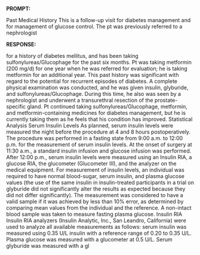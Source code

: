 **PROMPT:**

Past Medical History This is a follow-up visit for diabetes management and for management of glucose control. The pt was previously referred to a nephrologist

**RESPONSE:**

  for a history of diabetes mellitus, and has been taking sulfonylureas/Glucophage for the past six months. Pt was taking metformin (200 mg/d) for one year when he was referred for evaluation; he is taking metformin for an additional year. This past history was significant with regard to the potential for recurrent episodes of diabetes. A complete physical examination was conducted, and he was given insulin, glyburide, and sulfonylureas/Glucophage. During this time, he also was seen by a nephrologist and underwent a transurethral resection of the prostate-specific gland. Pt continued taking sulfonylureas/Glucophage, metformin, and metformin-containing medicines for diabetes management, but he is currently taking them as he feels that his condition has improved.  Statistical Analysis Serum Insulin Levels As planned, serum insulin levels were measured the night before the procedure at 4 and 8 hours postoperatively. The procedure was performed in a fasting state from 9:00 a.m. to 12:00 p.m. for the measurement of serum insulin levels. At the onset of surgery at 11:30 a.m., a standard insulin infusion and glucose infusion was performed. After 12:00 p.m., serum insulin levels were measured using an Insulin RIA, a glucose RIA, the glucometer (Glucometer III), and the analyzer on the medical equipment. For measurement of insulin levels, an individual was required to have normal blood-sugar, serum insulin, and plasma glucose values (the use of the same insulin in insulin-treated participants in a trial on glyburide did not significantly alter the results as expected because they did not differ significantly). The measurement was considered to have a valid sample if it was achieved by less than 10% error, as determined by comparing mean values from the individual and the reference. A non-intact blood sample was taken to measure fasting plasma glucose. Insulin RIA Insulin RIA analyzers (Insulin Analytic, Inc., San Leandro, California) were used to analyze all available measurements as follows: serum insulin was measured using 0.35 U/L insulin with a reference range of 0.20 to 0.35 U/L. Plasma glucose was measured with a glucometer at 0.5 U/L. Serum glyburide was measured with a gl